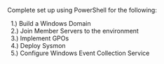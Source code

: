 Complete set up using PowerShell for the following:  

&nbsp;&nbsp;1.) Build a Windows Domain  
&nbsp;&nbsp;2.) Join Member Servers to the environment  
&nbsp;&nbsp;3.) Implement GPOs  
&nbsp;&nbsp;4.) Deploy Sysmon  
&nbsp;&nbsp;5.) Configure Windows Event Collection Service  
